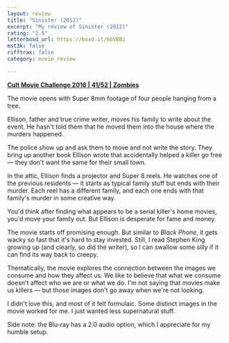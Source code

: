 ```yaml
---
layout: review
title: "Sinister (2012)"
excerpt: "My review of Sinister (2012)"
rating: "2.5"
letterboxd_url: https://boxd.it/6bVBBz
mst3k: false
rifftrax: false
category: movie_review

---
```


<b><a href="https://boxd.it/q7ygw/detail" title="Cult Movie Challenge 2016 | 41/52 | Zombies">Cult Movie Challenge 2016 | 41/52 | Zombies</a></b>

The movie opens with Super 8mm footage of four people hanging from a tree.

Ellison, father and true crime writer, moves his family to write about the event. He hasn't told them that he moved them into the house where the murders happened.

The police show up and ask them to move and not write the story. They bring up another book Ellison wrote that accidentally helped a killer go free — they don't want the same for their small town.

In the attic, Ellison finds a projector and Super 8 reels. He watches one of the previous residents — it starts as typical family stuff but ends with their murder. Each reel has a different family, and each one ends with that family's murder in some creative way.

You'd think after finding what appears to be a serial killer's home movies, you'd move your family out. But Ellison is desperate for fame and money.

The movie starts off promising enough. But similar t<i>o Black Phone</i>, it gets wacky so fast that it's hard to stay invested. Still, I read Stephen King growing up (and clearly, so did the writer), so I can swallow some silly if it can find its way back to creepy.

Thematically, the movie explores the connection between the images we consume and how they affect us. We like to believe that what we consume doesn't affect who we are or what we do. I'm not saying that movies make us killers — but those images don't go away when we're not looking.

I didn't love this, and most of it felt formulaic. Some distinct images in the movie worked for me. I just wanted less supernatural stuff.

Side note: the Blu-ray has a 2.0 audio option, which I appreciate for my humble setup.